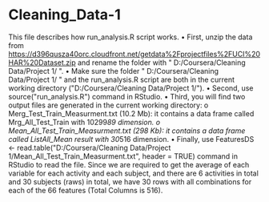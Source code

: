 # Cleaning_Data-1
This file describes how run_analysis.R script works.
•	First, unzip the data from
https://d396qusza40orc.cloudfront.net/getdata%2Fprojectfiles%2FUCI%20HAR%20Dataset.zip
 and rename the folder with " D:/Coursera/Cleaning Data/Project 1/ ".
•	Make sure the folder " D:/Coursera/Cleaning Data/Project 1/ " and the run_analysis.R script are both in the current working directory ("D:/Coursera/Cleaning Data/Project 1/").
•	Second, use source("run_analysis.R") command in RStudio.
•	Third, you will find two output files are generated in the current working directory:
o	Merg_Test_Train_Measurment.txt (10.2 Mb): it contains a data frame called Mrg_All_Test_Train with 10299*89 dimension.
o	Mean_All_Test_Train_Measurment.txt (298 Kb): it contains a data frame called ListAll_Mean result with 30*516 dimension.
•	Finally, use FeaturesDS <- read.table("D:/Coursera/Cleaning Data/Project 1/Mean_All_Test_Train_Measurment.txt", header = TRUE) command in RStudio to read the file. Since we are required to get the average of each variable for each activity and each subject, and there are 6 activities in total and 30 subjects (raws) in total, we have 30 rows with all combinations for each of the 66 features (Total Columns is 516).
